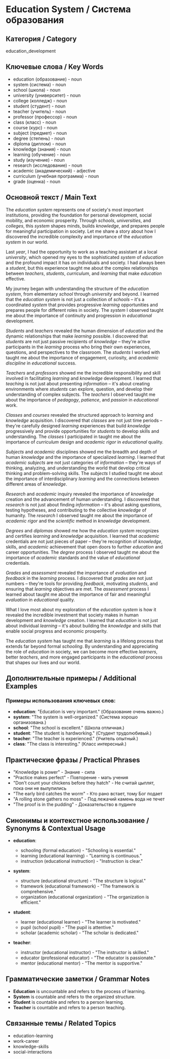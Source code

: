 # Education System / Система образования

## Категория / Category
education_development

## Ключевые слова / Key Words
- education (образование) - noun
- system (система) - noun
- school (школа) - noun
- university (университет) - noun
- college (колледж) - noun
- student (студент) - noun
- teacher (учитель) - noun
- professor (профессор) - noun
- class (класс) - noun
- course (курс) - noun
- subject (предмет) - noun
- degree (степень) - noun
- diploma (диплом) - noun
- knowledge (знания) - noun
- learning (обучение) - noun
- study (изучение) - noun
- research (исследование) - noun
- academic (академический) - adjective
- curriculum (учебная программа) - noun
- grade (оценка) - noun

## Основной текст / Main Text

The *education* *system* represents one of society's most important institutions, providing the foundation for personal development, social mobility, and economic prosperity. Through *schools*, *universities*, and *colleges*, this *system* shapes minds, builds *knowledge*, and prepares people for meaningful participation in society. Let me share a story about how I discovered the incredible complexity and importance of the *education* *system* in our world.

Last *year*, I had the opportunity to work as a teaching assistant at a local *university*, which opened my eyes to the sophisticated *system* of *education* and the profound impact it has on individuals and society. I had always been a *student*, but this experience taught me about the complex relationships between *teachers*, *students*, *curriculum*, and *learning* that make *education* effective.

My journey began with understanding the structure of the *education* *system*, from elementary *school* through *university* and beyond. I learned that the *education* *system* is not just a collection of *schools* – it's a coordinated *system* that provides progressive *learning* opportunities and prepares people for different roles in society. The *system* I observed taught me about the importance of continuity and progression in *educational* development.

*Students* and *teachers* revealed the human dimension of *education* and the dynamic relationships that make *learning* possible. I discovered that *students* are not just passive recipients of *knowledge* – they're active participants in the *learning* process who bring their own experiences, questions, and perspectives to the classroom. The *students* I worked with taught me about the importance of engagement, curiosity, and *academic* *discipline* in *educational* success.

*Teachers* and *professors* showed me the incredible responsibility and skill involved in facilitating *learning* and *knowledge* development. I learned that *teaching* is not just about presenting *information* – it's about creating environments where *students* can explore, question, and develop their understanding of complex subjects. The *teachers* I observed taught me about the importance of *pedagogy*, *patience*, and *passion* in *educational* work.

*Classes* and *courses* revealed the structured approach to *learning* and *knowledge* acquisition. I discovered that *classes* are not just time periods – they're carefully designed *learning* experiences that build *knowledge* progressively and provide opportunities for *students* to develop skills and understanding. The *classes* I participated in taught me about the importance of *curriculum* design and *academic* *rigor* in *educational* quality.

*Subjects* and *academic* disciplines showed me the breadth and depth of human *knowledge* and the importance of specialized *learning*. I learned that *academic* *subjects* are not just categories of *information* – they're ways of thinking, analyzing, and understanding the world that develop critical thinking and problem-solving skills. The *subjects* I studied taught me about the importance of interdisciplinary *learning* and the connections between different areas of *knowledge*.

*Research* and *academic* inquiry revealed the importance of *knowledge* creation and the advancement of human understanding. I discovered that *research* is not just about finding *information* – it's about asking questions, testing hypotheses, and contributing to the collective *knowledge* of humanity. The *research* I observed taught me about the importance of *academic* *rigor* and the *scientific* method in *knowledge* development.

*Degrees* and *diplomas* showed me how the *education* *system* recognizes and certifies *learning* and *knowledge* acquisition. I learned that *academic* credentials are not just pieces of paper – they're recognition of *knowledge*, skills, and *academic* achievement that open doors to further *education* and career opportunities. The *degree* process I observed taught me about the importance of *academic* standards and the value of *educational* credentials.

*Grades* and *assessment* revealed the importance of *evaluation* and *feedback* in the *learning* process. I discovered that *grades* are not just numbers – they're tools for providing *feedback*, motivating *students*, and ensuring that *learning* objectives are met. The *assessment* process I learned about taught me about the importance of fair and meaningful *evaluation* in *educational* quality.

What I love most about my exploration of the *education* *system* is how it revealed the incredible investment that society makes in human development and *knowledge* creation. I learned that *education* is not just about individual *learning* – it's about building the *knowledge* and skills that enable social progress and economic prosperity.

The *education* *system* has taught me that *learning* is a lifelong process that extends far beyond formal *schooling*. By understanding and appreciating the role of *education* in society, we can become more effective *learners*, better *teachers*, and more engaged participants in the *educational* process that shapes our lives and our world.

## Дополнительные примеры / Additional Examples

### Примеры использования ключевых слов:
- **education**: "Education is very important." (Образование очень важно.)
- **system**: "The system is well-organized." (Система хорошо организована.)
- **school**: "The school is excellent." (Школа отличная.)
- **student**: "The student is hardworking." (Студент трудолюбивый.)
- **teacher**: "The teacher is experienced." (Учитель опытный.)
- **class**: "The class is interesting." (Класс интересный.)

## Практические фразы / Practical Phrases

- "Knowledge is power" - Знание - сила
- "Practice makes perfect" - Повторение - мать учения
- "Don't count your chickens before they hatch" - Не считай цыплят, пока они не вылупились
- "The early bird catches the worm" - Кто рано встает, тому Бог подает
- "A rolling stone gathers no moss" - Под лежачий камень вода не течет
- "The proof is in the pudding" - Доказательство в пудинге

## Синонимы и контекстное использование / Synonyms & Contextual Usage

- **education**: 
  - schooling (formal education) - "Schooling is essential."
  - learning (educational learning) - "Learning is continuous."
  - instruction (educational instruction) - "Instruction is clear."

- **system**: 
  - structure (educational structure) - "The structure is logical."
  - framework (educational framework) - "The framework is comprehensive."
  - organization (educational organization) - "The organization is efficient."

- **student**: 
  - learner (educational learner) - "The learner is motivated."
  - pupil (school pupil) - "The pupil is attentive."
  - scholar (academic scholar) - "The scholar is dedicated."

- **teacher**: 
  - instructor (educational instructor) - "The instructor is skilled."
  - educator (professional educator) - "The educator is passionate."
  - mentor (educational mentor) - "The mentor is supportive."

## Грамматические заметки / Grammar Notes

- **Education** is uncountable and refers to the process of learning.
- **System** is countable and refers to the organized structure.
- **Student** is countable and refers to a person learning.
- **Teacher** is countable and refers to a person teaching.

## Связанные темы / Related Topics

- education-learning
- work-career
- knowledge-skills
- social-interactions

